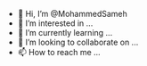 - 👋 Hi, I’m @MohammedSameh
- 👀 I’m interested in ...
- 🌱 I’m currently learning ...
- 💞️ I’m looking to collaborate on ...
- 📫 How to reach me ...

<!---
MohammedSameh/MohammedSameh is a ✨ special ✨ repository because its `README.md` (this file) appears on your GitHub profile.
You can click the Preview link to take a look at your changes.
--->

